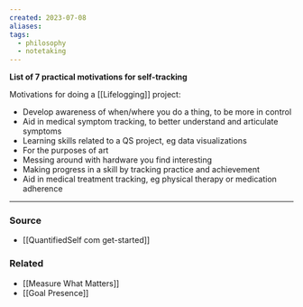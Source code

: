 ```yaml
---
created: 2023-07-08
aliases: 
tags:
  - philosophy
  - notetaking
---
```

**List of 7 practical motivations for self-tracking**

Motivations for doing a [[Lifelogging]] project:

- Develop awareness of when/where you do a thing, to be more in control
- Aid in medical symptom tracking, to better understand and articulate symptoms
- Learning skills related to a QS project, eg data visualizations
- For the purposes of art
- Messing around with hardware you find interesting
- Making progress in a skill by tracking practice and achievement
- Aid in medical treatment tracking, eg physical therapy or medication adherence

****
### Source
- [[QuantifiedSelf com get-started]]

### Related
- [[Measure What Matters]]
- [[Goal Presence]]